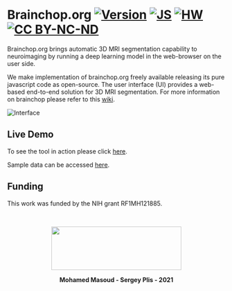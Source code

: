 # Brainchop.org  [![Version](https://img.shields.io/badge/Version-1.0.0-brightgreen)]() [![JS ](https://img.shields.io/badge/Types-JavaScript-blue)]() [![HW ](https://img.shields.io/badge/HardWare-GPU-green)]() [![CC BY-NC-ND ](https://img.shields.io/badge/license-BY--NC--ND-orange)](https://creativecommons.org/licenses/by-nc-nd/3.0/) 

 Brainchop.org brings automatic 3D MRI segmentation  capability to neuroimaging  by running a deep learning model in the web-browser on the user side. 

 We make implementation of brainchop.org freely available releasing its pure javascript code as open-source. The user interface (UI)  provides a web-based  end-to-end solution for 3D MRI segmentation. For more information on brainchop please refer to this [wiki](https://github.com/neuroneural/brainchop/wiki).

![Interface](https://github.com/neuroneural/brainchop/blob/master/style/SimpleUI.png)


## Live Demo

To see the tool in action please click  [here](https://neuroneural.github.io/brainchop).

Sample data can be accessed [here](https://drive.google.com/file/d/10KlnB4ykh_4WG5OmYt0m9BBSfeFCOcPT/view?usp=sharing).

## Funding

This work was funded by the NIH grant RF1MH121885.

<br />
<div align="center">

<img src='https://github.com/neuroneural/brainchop/blob/master/style/TReNDS_logo.jpg' width='300' height='100'></img>

**Mohamed Masoud - Sergey Plis - 2021**
</div>